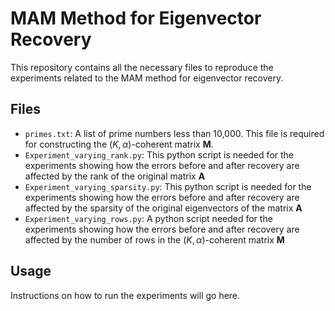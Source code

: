 # MAM Method for Eigenvector Recovery

This repository contains all the necessary files to reproduce the experiments related to the MAM method for eigenvector recovery.

## Files

- `primes.txt`: A list of prime numbers less than 10,000. This file is required for constructing the $(K, \alpha)$-coherent matrix **M**.
- `Experiment_varying_rank.py`: This python script is needed for the experiments showing how the errors before and after recovery are affected by the rank of the original matrix **A**
- `Experiment_varying_sparsity.py`: This python script is needed for the experiments showing how the errors before and after recovery are affected by the sparsity of the original eigenvectors of the matrix **A**
- `Experiment_varying_rows.py`: A python script needed for the experiments showing how the errors before and after recovery are affected by the number of rows in the $(K,\alpha)$-coherent matrix **M**

## Usage

Instructions on how to run the experiments will go here.
